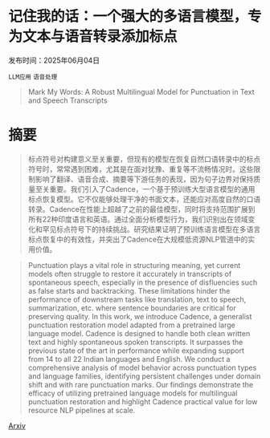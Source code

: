 # 记住我的话：一个强大的多语言模型，专为文本与语音转录添加标点

发布时间：2025年06月04日

`LLM应用` `语音处理`

> Mark My Words: A Robust Multilingual Model for Punctuation in Text and Speech Transcripts

# 摘要

> 标点符号对构建意义至关重要，但现有的模型在恢复自然口语转录中的标点符号时，常常遇到困难，尤其是在面对犹豫、重复等不流畅情况时。这些限制影响了翻译、语音合成、摘要等下游任务的表现，因为句子边界对保持质量至关重要。我们引入了Cadence，一个基于预训练大型语言模型的通用标点恢复模型。它不仅能够处理干净的书面文本，还能应对高度自然的口语转录。Cadence在性能上超越了之前的最佳模型，同时将支持范围扩展到所有22种印度语言和英语。通过全面分析模型行为，我们识别出在领域变化和罕见标点符号下的持续挑战。研究结果证明了预训练语言模型在多语言标点恢复中的有效性，并突出了Cadence在大规模低资源NLP管道中的实用价值。

> Punctuation plays a vital role in structuring meaning, yet current models often struggle to restore it accurately in transcripts of spontaneous speech, especially in the presence of disfluencies such as false starts and backtracking. These limitations hinder the performance of downstream tasks like translation, text to speech, summarization, etc. where sentence boundaries are critical for preserving quality. In this work, we introduce Cadence, a generalist punctuation restoration model adapted from a pretrained large language model. Cadence is designed to handle both clean written text and highly spontaneous spoken transcripts. It surpasses the previous state of the art in performance while expanding support from 14 to all 22 Indian languages and English. We conduct a comprehensive analysis of model behavior across punctuation types and language families, identifying persistent challenges under domain shift and with rare punctuation marks. Our findings demonstrate the efficacy of utilizing pretrained language models for multilingual punctuation restoration and highlight Cadence practical value for low resource NLP pipelines at scale.

[Arxiv](https://arxiv.org/abs/2506.03793)
